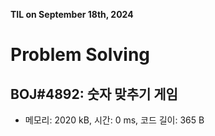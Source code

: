 **TIL on September 18th, 2024**

# Problem Solving
## BOJ#4892: 숫자 맞추기 게임
* 메모리: 2020 kB, 시간: 0 ms, 코드 길이: 365 B 
